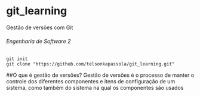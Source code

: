 # git_learning
Gestão de versões com Git
###### Engenharia de Software 2
```
git init
git clone "https://github.com/telsonkapassola/git_learning.git"
```
##O que é gestão de versões?
Gestão de versões é o processo de manter o controle dos diferentes componentes e itens de configuração de um sistema, como também do sistema na qual os componentes são usados
